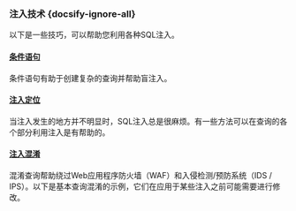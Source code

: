 ### 注入技术 {docsify-ignore-all}
以下是一些技巧，可以帮助您利用各种SQL注入。

#### [条件语句](/injectionTechniques/conditionalStatements)
条件语句有助于创建复杂的查询并帮助盲注入。

#### [注入定位](/injectionTechniques/injectionPlacement)
当注入发生的地方并不明显时，SQL注入总是很麻烦。有一些方法可以在查询的各个部分利用注入是有帮助的。

#### [注入混淆](/injectionTechniques/obfuscation)
混淆查询帮助绕过Web应用程序防火墙（WAF）和入侵检测/预防系统（IDS / IPS）。以下是基本查询混淆的示例，它们在应用于某些注入之前可能需要进行修改。